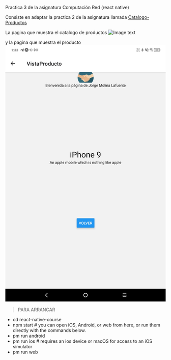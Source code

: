 Practica 3 de la asignatura Computación Red (react native)

Consiste en adaptar la practica 2 de la asignatura llamada [Catalogo-Productos](https://github.com/jorgemolinal/Catalogo-Productos)

La pagina que muestra el catalogo de productos 
![Image text](link)

y la pagina que muestra el producto
![Image text](https://github.com/jorgemolinal/Catalogo_productos_RN/blob/main/miscapturas/Screenshot_2022-10-23-01-33-20-095.jpg)


>PARA ARRANCAR

- cd react-native-course
- npm start # you can open iOS, Android, or web from here, or run them directly with the commands below.
- pm run android
- pm run ios # requires an ios device or macOS for access to an iOS simulator
- pm run web

